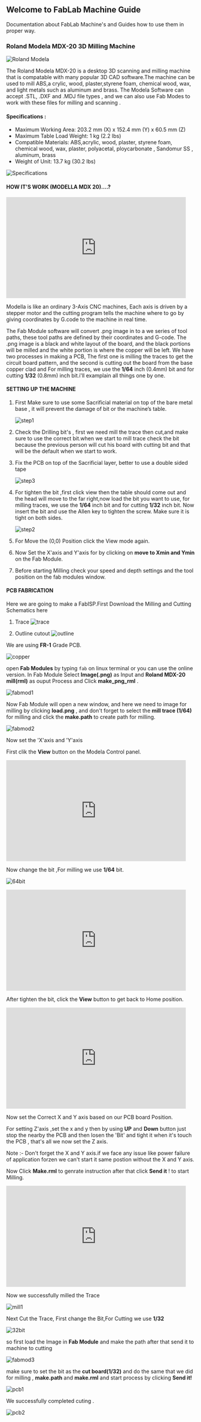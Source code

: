 ## Welcome to FabLab Machine Guide

Documentation about FabLab Machine's and Guides how to use them in proper way.

### Roland Modela MDX-20 3D Milling Machine

![Roland Modela](https://raw.githubusercontent.com/salmanfarisvp/fablab-docs/master/img/modela/main.jpg)

The Roland Modela MDX-20 is a desktop 3D scanning and milling machine that is compatable with many popular 3D CAD software.The machine can be used to mill ABS,a crylic, wood, plaster,styrene foam, chemical wood, wax, and light metals such as aluminum and brass. The Modela Software can accept .STL, .DXF and .MDJ file types , and we can also use Fab Modes to work with these files for milling and scanning .

#### Specifications :

- Maximum Working Area: 203.2 mm (X) x 152.4 mm (Y) x 60.5 mm (Z)
- Maximum Table Load Weight: 1 kg (2.2 lbs)
- Compatible Materials: ABS,acrylic, wood, plaster, styrene foam, chemical wood, wax, plaster, polyacetal, ploycarbonate , Sandomur SS , aluminum, brass
- Weight of Unit: 13.7 kg (30.2 lbs)

![Specifications](https://raw.githubusercontent.com/salmanfarisvp/fablab-docs/master/img/modela/spec.jpg)


#### HOW IT'S WORK (MODELLA MDX 20)....?

<iframe src="https://giphy.com/embed/vguYDhPXW7ZTLj6iCf" width="480" height="270" frameBorder="0" class="giphy-embed" allowFullScreen></iframe>

Modella is like an ordinary 3-Axis CNC machines, Each axis is driven by a stepper motor and the cutting program tells the machine where to go by giving coordinates by G.code to the machine in real time.

The Fab Module software will convert .png image in to a we series of tool paths, these tool paths are defined by their coordinates and G-code. The .png image is a black and white layout of the board, and the black portions will be milled and the white portion is where the copper will be left.
We have two processes in making a PCB, The first one is milling the traces to get the circuit board pattern, and the second is cutting out the board from the base copper clad and For milling traces, we use the **1/64**  inch (0.4mm) bit and for cutting **1/32** (0.8mm) inch bit.i'll examplain all things one by one.

#### SETTING UP THE MACHINE 

1. First Make sure to use some Sacrificial material on top of the bare metal base , it will prevent the damage of bit or the machine’s table.

    ![step1](https://raw.githubusercontent.com/salmanfarisvp/fablab-docs/master/img/modela/step1.jpg)

2. Check the Drilling bit's , first we need mill the trace then cut,and make sure to use the correct bit.when we start to mill trace check the bit because the previous person will cut his board with cutting bit and that will be the default when we start to work.

3. Fix the PCB on top of the Sacrificial layer, better to use a double sided tape

    ![step3](https://raw.githubusercontent.com/salmanfarisvp/fablab-docs/master/img/modela/step3.jpg)

4. For tighten the bit ,first click view then the table should come out and the head will move to the far right,now load the bit you want to use, for milling traces, we use the **1/64** inch bit and for cutting **1/32** inch bit. Now insert the bit and use the Allen key to tighten the screw. Make sure it is tight on both sides.

    ![step2](https://raw.githubusercontent.com/salmanfarisvp/fablab-docs/master/img/modela/step4.jpg)

5. For Move the (0,0) Position click the View mode again.

6. Now Set the X'axis and Y'axis for by clicking on **move to Xmin and Ymin** on the Fab Module.

7. Before starting Milling check your speed and depth settings and the tool position on the fab modules window.

#### PCB FABRICATION

Here we are going to make a FabISP.First Download the Milling and Cutting Schematics here 

1. Trace 
    ![trace](https://raw.githubusercontent.com/salmanfarisvp/fablab-docs/master/img/modela/trace.png)

2. Outline cutout
    ![outline](https://raw.githubusercontent.com/salmanfarisvp/fablab-docs/master/img/modela/outline.png)

We are using **FR-1** Grade PCB.

![copper](https://raw.githubusercontent.com/salmanfarisvp/fablab-docs/master/img/modela/copper.jpg)

open **Fab Modules** by typing `fab` on linux terminal or you can use the online version.
In Fab Module Select **Image(.png)** as Input and **Roland MDX-20 mill(rml)** as ouput Process and Click **make_png_rml** .

![fabmod1](https://raw.githubusercontent.com/salmanfarisvp/fablab-docs/master/img/modela/fabmod1.png)

Now Fab Module will open a new window, and here we need to image for milling by clicking **load.png** , and don't forget to select the **mill trace (1/64)** for milling and click the **make.path** to create path for milling.

![fabmod2](https://raw.githubusercontent.com/salmanfarisvp/fablab-docs/master/img/modela/fabmod2.png)

Now set the 'X'axis and 'Y'axis

First clik the **View** button on the Modela Control panel.

<iframe src="https://giphy.com/embed/1AdZgc5HgWmcNj637V" width="480" height="270" frameBorder="0" class="giphy-embed" allowFullScreen></iframe>

Now change the bit ,For milling we use **1/64** bit.

![64bit](https://raw.githubusercontent.com/salmanfarisvp/fablab-docs/master/img/modela/64bit.jpg)

<iframe src="https://giphy.com/embed/2zZlPjbnyCYcEEYOlQ" width="480" height="270" frameBorder="0" class="giphy-embed" allowFullScreen></iframe>

After tighten the bit, click the **View** button to get back to Home position.

<iframe src="https://giphy.com/embed/1YjoCFA4Jt1o8Q6xIL" width="480" height="270" frameBorder="0" class="giphy-embed" allowFullScreen></iframe>


Now set the Correct X and Y axis based on our PCB board Position.

For setting Z'axis ,set the x and y then by using **UP** and **Down** button just stop the nearby the PCB and then losen the 'Bit' and tight it when it's touch the PCB , that's all we now set the Z axis.

Note :- Don't forget the X and Y axis.if we face any issue like power failure of application forzen we can't start it same postion without the X and Y axis.

Now Click **Make.rml** to genrate instruction after that click **Send it** ! to start Milling.

<iframe src="https://giphy.com/embed/4EFqZyy4xbS4fZQQjF" width="480" height="270" frameBorder="0" class="giphy-embed" allowFullScreen></iframe>

Now we successfully milled the Trace

![mill1](https://raw.githubusercontent.com/salmanfarisvp/fablab-docs/master/img/modela/mill1.jpg)

Next Cut the Trace, First change the Bit,For Cutting we use **1/32**

![32bit](https://raw.githubusercontent.com/salmanfarisvp/fablab-docs/master/img/modela/32bit.jpg)

so first load the Image in **Fab Module** and make the path after that send it to machine to cutting

![fabmod3](https://raw.githubusercontent.com/salmanfarisvp/fablab-docs/master/img/modela/fabmod3.png)

make sure to set the bit as the **cut board(1/32)** and do the same that we did for milling , **make.path** and **make.rml** and start process by clicking **Send it!**

![pcb1](https://raw.githubusercontent.com/salmanfarisvp/fablab-docs/master/img/modela/pcb1.jpg)

We successfully completed cuting .

![pcb2](https://raw.githubusercontent.com/salmanfarisvp/fablab-docs/master/img/modela/pcb2.jpg)



